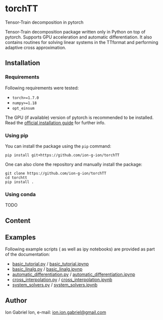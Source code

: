 # torchTT
Tensor-Train decomposition in pytorch

Tensor-Train decomposition package written only in Python on top of pytorch. Supports GPU acceleration and automatic differentiation.
It also contains routines for solving linear systems in the TTformat and performing adaptive cross approximation.


## Installation

### Requirements
Following requirements were tested:

- `torch>=1.7.0`
- `numpy>=1.18`
- `opt_einsum`

The GPU (if available) version of pytorch is recommended to be installed. Read the [official installation guide](https://pytorch.org/get-started/locally/) for further info.
### Using pip
You can install the package using the `pip` command:

```
pip install git+https://github.com/ion-g-ion/torchTT
```
One can also clone the repository and manually install the package: 

```
git clone https://github.com/ion-g-ion/torchTT
cd torchtt
pip install .
```
### Using conda

TODO 

## Content

## Examples
Following example scripts ( as well as ipy notebooks) are provided as part of the documentation:

 * [basic_tutorial.py](examples/basic_tutorial.py) / [basic_tutorial.ipynp](examples/basic_tutorial.ipynb)
 * [basic_linalg.py](examples/basic_linalg.py) / [basic_linalg.ipynp](examples/basic_linalg.ipynb)
 * [automatic_differentiation.py](examples/automatic_differentiation.py) / [automatic_differentiation.ipynp](examples/automatic_differentiation.ipynb)
 * [cross_interpolation.py](examples/cross_interpolation.py) / [cross_interpolation.ipynb](examples/cross_interpolation.ipynb)
 * [system_solvers.py](examples/system_solvers.py) / [system_solvers.ipynb](examples/system_solvers.ipynb)

## Author 
Ion Gabriel Ion, e-mail: ion.ion.gabriel@gmail.com
